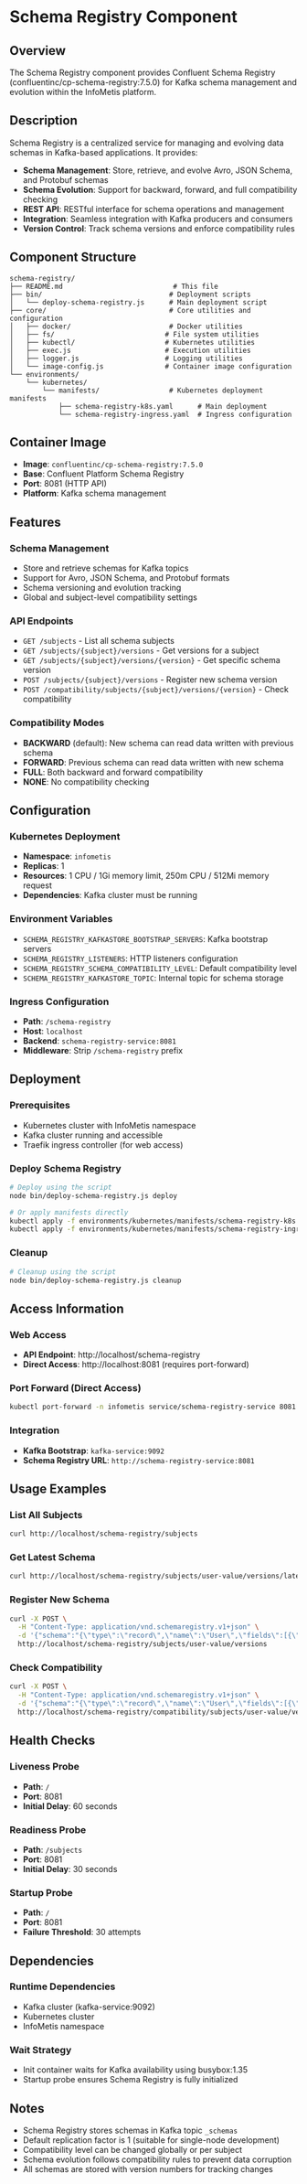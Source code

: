 # Schema Registry Component

## Overview

The Schema Registry component provides Confluent Schema Registry (confluentinc/cp-schema-registry:7.5.0) for Kafka schema management and evolution within the InfoMetis platform.

## Description

Schema Registry is a centralized service for managing and evolving data schemas in Kafka-based applications. It provides:

- **Schema Management**: Store, retrieve, and evolve Avro, JSON Schema, and Protobuf schemas
- **Schema Evolution**: Support for backward, forward, and full compatibility checking
- **REST API**: RESTful interface for schema operations and management
- **Integration**: Seamless integration with Kafka producers and consumers
- **Version Control**: Track schema versions and enforce compatibility rules

## Component Structure

```
schema-registry/
├── README.md                           # This file
├── bin/                               # Deployment scripts
│   └── deploy-schema-registry.js      # Main deployment script
├── core/                              # Core utilities and configuration
│   ├── docker/                        # Docker utilities
│   ├── fs/                           # File system utilities
│   ├── kubectl/                      # Kubernetes utilities
│   ├── exec.js                       # Execution utilities
│   ├── logger.js                     # Logging utilities
│   └── image-config.js               # Container image configuration
└── environments/
    └── kubernetes/
        └── manifests/                 # Kubernetes deployment manifests
            ├── schema-registry-k8s.yaml      # Main deployment
            └── schema-registry-ingress.yaml  # Ingress configuration
```

## Container Image

- **Image**: `confluentinc/cp-schema-registry:7.5.0`
- **Base**: Confluent Platform Schema Registry
- **Port**: 8081 (HTTP API)
- **Platform**: Kafka schema management

## Features

### Schema Management
- Store and retrieve schemas for Kafka topics
- Support for Avro, JSON Schema, and Protobuf formats
- Schema versioning and evolution tracking
- Global and subject-level compatibility settings

### API Endpoints
- `GET /subjects` - List all schema subjects
- `GET /subjects/{subject}/versions` - Get versions for a subject
- `GET /subjects/{subject}/versions/{version}` - Get specific schema version
- `POST /subjects/{subject}/versions` - Register new schema version
- `POST /compatibility/subjects/{subject}/versions/{version}` - Check compatibility

### Compatibility Modes
- **BACKWARD** (default): New schema can read data written with previous schema
- **FORWARD**: Previous schema can read data written with new schema
- **FULL**: Both backward and forward compatibility
- **NONE**: No compatibility checking

## Configuration

### Kubernetes Deployment
- **Namespace**: `infometis`
- **Replicas**: 1
- **Resources**: 1 CPU / 1Gi memory limit, 250m CPU / 512Mi memory request
- **Dependencies**: Kafka cluster must be running

### Environment Variables
- `SCHEMA_REGISTRY_KAFKASTORE_BOOTSTRAP_SERVERS`: Kafka bootstrap servers
- `SCHEMA_REGISTRY_LISTENERS`: HTTP listeners configuration
- `SCHEMA_REGISTRY_SCHEMA_COMPATIBILITY_LEVEL`: Default compatibility level
- `SCHEMA_REGISTRY_KAFKASTORE_TOPIC`: Internal topic for schema storage

### Ingress Configuration
- **Path**: `/schema-registry`
- **Host**: `localhost`
- **Backend**: `schema-registry-service:8081`
- **Middleware**: Strip `/schema-registry` prefix

## Deployment

### Prerequisites
- Kubernetes cluster with InfoMetis namespace
- Kafka cluster running and accessible
- Traefik ingress controller (for web access)

### Deploy Schema Registry
```bash
# Deploy using the script
node bin/deploy-schema-registry.js deploy

# Or apply manifests directly
kubectl apply -f environments/kubernetes/manifests/schema-registry-k8s.yaml
kubectl apply -f environments/kubernetes/manifests/schema-registry-ingress.yaml
```

### Cleanup
```bash
# Cleanup using the script
node bin/deploy-schema-registry.js cleanup
```

## Access Information

### Web Access
- **API Endpoint**: http://localhost/schema-registry
- **Direct Access**: http://localhost:8081 (requires port-forward)

### Port Forward (Direct Access)
```bash
kubectl port-forward -n infometis service/schema-registry-service 8081:8081
```

### Integration
- **Kafka Bootstrap**: `kafka-service:9092`
- **Schema Registry URL**: `http://schema-registry-service:8081`

## Usage Examples

### List All Subjects
```bash
curl http://localhost/schema-registry/subjects
```

### Get Latest Schema
```bash
curl http://localhost/schema-registry/subjects/user-value/versions/latest
```

### Register New Schema
```bash
curl -X POST \
  -H "Content-Type: application/vnd.schemaregistry.v1+json" \
  -d '{"schema":"{\"type\":\"record\",\"name\":\"User\",\"fields\":[{\"name\":\"id\",\"type\":\"int\"},{\"name\":\"name\",\"type\":\"string\"}]}"}' \
  http://localhost/schema-registry/subjects/user-value/versions
```

### Check Compatibility
```bash
curl -X POST \
  -H "Content-Type: application/vnd.schemaregistry.v1+json" \
  -d '{"schema":"{\"type\":\"record\",\"name\":\"User\",\"fields\":[{\"name\":\"id\",\"type\":\"int\"},{\"name\":\"name\",\"type\":\"string\"},{\"name\":\"email\",\"type\":\"string\"}]}"}' \
  http://localhost/schema-registry/compatibility/subjects/user-value/versions/latest
```

## Health Checks

### Liveness Probe
- **Path**: `/`
- **Port**: 8081
- **Initial Delay**: 60 seconds

### Readiness Probe
- **Path**: `/subjects`
- **Port**: 8081
- **Initial Delay**: 30 seconds

### Startup Probe
- **Path**: `/`
- **Port**: 8081
- **Failure Threshold**: 30 attempts

## Dependencies

### Runtime Dependencies
- Kafka cluster (kafka-service:9092)
- Kubernetes cluster
- InfoMetis namespace

### Wait Strategy
- Init container waits for Kafka availability using busybox:1.35
- Startup probe ensures Schema Registry is fully initialized

## Notes

- Schema Registry stores schemas in Kafka topic `_schemas`
- Default replication factor is 1 (suitable for single-node development)
- Compatibility level can be changed globally or per subject
- Schema evolution follows compatibility rules to prevent data corruption
- All schemas are stored with version numbers for tracking changes